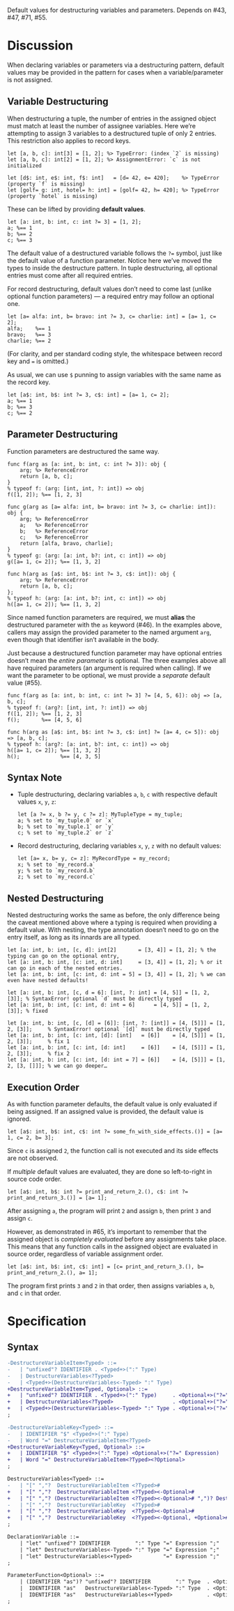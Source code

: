 Default values for destructuring variables and parameters. Depends on #43, #47, #71, #55.

# Discussion
When declaring variables or parameters via a destructuring pattern, default values may be provided in the pattern for cases when a variable/parameter is not assigned.

## Variable Destructuring
When destructuring a tuple, the number of entries in the assigned object must match at least the number of assignee variables. Here we’re attempting to assign 3 variables to a destructured tuple of only 2 entries. This restriction also applies to record keys.
```cp
let [a, b, c]: int[3] = [1, 2]; %> TypeError: (index `2` is missing)
let [a, b, c]: int[2] = [1, 2]; %> AssignmentError: `c` is not initialized

let [d$: int, e$: int, f$: int]   = [d= 42, e= 420];    %> TypeError (property `f` is missing)
let [golf= g: int, hotel= h: int] = [golf= 42, h= 420]; %> TypeError (property `hotel` is missing)
```

These can be lifted by providing **default values**.
```cp
let [a: int, b: int, c: int ?= 3] = [1, 2];
a; %== 1
b; %== 2
c; %== 3
```
The default value of a destructured variable follows the `?=` symbol, just like the default value of a function parameter. Notice here we’ve moved the types to inside the destructure pattern. In tuple destructuring, all optional entries must come after all required entries.

For record destructuring, default values don’t need to come last (unlike optional function parameters) — a required entry may follow an optional one.
```cp
let [a= alfa: int, b= bravo: int ?= 3, c= charlie: int] = [a= 1, c= 2];
alfa;    %== 1
bravo;   %== 3
charlie; %== 2
```
(For clarity, and per standard coding style, the whitespace between record key and `=` is omitted.)

As usual, we can use `$` punning to assign variables with the same name as the record key.
```cp
let [a$: int, b$: int ?= 3, c$: int] = [a= 1, c= 2];
a; %== 1
b; %== 3
c; %== 2
```

## Parameter Destructuring
Function parameters are destructured the same way.
```cp
func f(arg as [a: int, b: int, c: int ?= 3]): obj {
	arg; %> ReferenceError
	return [a, b, c];
}
% typeof f: (arg: [int, int, ?: int]) => obj
f([1, 2]); %== [1, 2, 3]

func g(arg as [a= alfa: int, b= bravo: int ?= 3, c= charlie: int]): obj {
	arg; %> ReferenceError
	a;   %> ReferenceError
	b;   %> ReferenceError
	c;   %> ReferenceError
	return [alfa, bravo, charlie];
}
% typeof g: (arg: [a: int, b?: int, c: int]) => obj
g([a= 1, c= 2]); %== [1, 3, 2]

func h(arg as [a$: int, b$: int ?= 3, c$: int]): obj {
	arg; %> ReferenceError
	return [a, b, c];
};
% typeof h: (arg: [a: int, b?: int, c: int]) => obj
h([a= 1, c= 2]); %== [1, 3, 2]
```
Since named function parameters are required, we must **alias** the destructured parameter with the `as` keyword (#46). In the examples above, callers may assign the provided parameter to the named argument `arg`, even though that identifier isn’t available in the body.

Just because a destructured function parameter may have optional entries doesn’t mean the *entire parameter* is optional. The three examples above all have required parameters (an argument is required when calling). If we want the parameter to be optional, we must provide a *separate* default value (#55).
```cp
func f(arg as [a: int, b: int, c: int ?= 3] ?= [4, 5, 6]): obj => [a, b, c];
% typeof f: (arg?: [int, int, ?: int]) => obj
f([1, 2]); %== [1, 2, 3]
f();       %== [4, 5, 6]

func h(arg as [a$: int, b$: int ?= 3, c$: int] ?= [a= 4, c= 5]): obj => [a, b, c];
% typeof h: (arg?: [a: int, b?: int, c: int]) => obj
h([a= 1, c= 2]); %== [1, 3, 2]
h();             %== [4, 3, 5]
```

## Syntax Note
- Tuple destructuring, declaring variables `a`, `b`, `c` with respective default values `x`, `y`, `z`:
	```cp
	let [a ?= x, b ?= y, c ?= z]: MyTupleType = my_tuple;
	a; % set to `my_tuple.0` or `x`
	b; % set to `my_tuple.1` or `y`
	c; % set to `my_tuple.2` or `z`
	```
- Record destructuring, declaring variables `x`, `y`, `z` with no default values:
	```cp
	let [a= x, b= y, c= z]: MyRecordType = my_record;
	x; % set to `my_record.a`
	y; % set to `my_record.b`
	z; % set to `my_record.c`
	```

## Nested Destructuring
Nested destructuring works the same as before, the only difference being the caveat mentioned above where a typing is required when providing a default value. With nesting, the type annotation doesn’t need to go on the entry itself, as long as its innards are all typed.
```cp
let [a: int, b: int, [c, d]: int[2]       = [3, 4]] = [1, 2]; % the typing can go on the optional entry,
let [a: int, b: int, [c: int, d: int]     = [3, 4]] = [1, 2]; % or it can go in each of the nested entries.
let [a: int, b: int, [c: int, d: int = 5] = [3, 4]] = [1, 2]; % we can even have nested defaults!

let [a: int, b: int, [c, d = 6]: [int, ?: int] = [4, 5]] = [1, 2, [3]]; % SyntaxError! optional `d` must be directly typed
let [a: int, b: int, [c: int, d: int = 6]      = [4, 5]] = [1, 2, [3]]; % fixed

let [a: int, b: int, [c, [d] = [6]]: [int, ?: [int]] = [4, [5]]] = [1, 2, [3]];     % SyntaxError! optional `[d]` must be directly typed
let [a: int, b: int, [c: int, [d]: [int]   = [6]]    = [4, [5]]] = [1, 2, [3]];     % fix 1
let [a: int, b: int, [c: int, [d: int]     = [6]]    = [4, [5]]] = [1, 2, [3]];     % fix 2
let [a: int, b: int, [c: int, [d: int = 7] = [6]]    = [4, [5]]] = [1, 2, [3, []]]; % we can go deeper…
```

## Execution Order
As with function parameter defaults, the default value is only evaluated if being assigned. If an assigned value is provided, the default value is ignored.
```cp
let [a$: int, b$: int, c$: int ?= some_fn_with_side_effects.()] = [a= 1, c= 2, b= 3];
```
Since `c` is assigned `2`, the function call is not executed and its side effects are not observed.

If *multiple* default values are evaluated, they are done so left-to-right in source code order.
```cp
let [a$: int, b$: int ?= print_and_return_2.(), c$: int ?= print_and_return_3.()] = [a= 1];
```
After assigning `a`, the program will print `2` and assign `b`, then print `3` and assign `c`.

However, as demonstrated in #65, it’s important to remember that the assigned object is *completely evaluated* before any assignments take place. This means that any function calls in the assigned object are evaluated in source order, regardless of variable assignment order.
```cp
let [a$: int, b$: int, c$: int] = [c= print_and_return_3.(), b= print_and_return_2.(), a= 1];
```
The program first prints `3` and `2` in that order, then assigns variables `a`, `b`, and `c` in that order.


# Specification

## Syntax
```diff
-DestructureVariableItem<Typed> ::=
-	| "unfixed"? IDENTIFIER . <Typed+>(":" Type)
-	| DestructureVariables<?Typed>
-	| <Typed+>(DestructureVariables<-Typed> ":" Type)
+DestructureVariableItem<Typed, Optional> ::=
+	| "unfixed"? IDENTIFIER . <Typed+>(":" Type)     . <Optional+>("?=" Expression)
+	| DestructureVariables<?Typed>                   . <Optional+>("?=" Expression)
+	| <Typed+>(DestructureVariables<-Typed> ":" Type . <Optional+>("?=" Expression))
;

-DestructureVariableKey<Typed> ::=
-	| IDENTIFIER "$" <Typed+>(":" Type)
-	| Word "=" DestructureVariableItem<?Typed>
+DestructureVariableKey<Typed, Optional> ::=
+	| IDENTIFIER "$" <Typed+>(":" Type) <Optional+>("?=" Expression)
+	| Word "=" DestructureVariableItem<?Typed><?Optional>
;

DestructureVariables<Typed> ::=
-	| "[" ","?  DestructureVariableItem <?Typed>#                                                               ","? "]"
+	| "[" ","?  DestructureVariableItem <?Typed><-Optional>#                                                    ","? "]"
+	| "[" ","? (DestructureVariableItem <?Typed><-Optional># ",")? DestructureVariableItem <?Typed><+Optional># ","? "]"
-	| "[" ","?  DestructureVariableKey  <?Typed>#                                                               ","? "]"
+	| "[" ","?  DestructureVariableKey  <?Typed><-Optional>#                                                    ","? "]"
+	| "[" ","?  DestructureVariableKey  <?Typed><-Optional, +Optional>#                                         ","? "]"
;

DeclarationVariable ::=
	| "let" "unfixed"? IDENTIFIER        ":" Type "=" Expression ";"
	| "let" DestructureVariables<-Typed> ":" Type "=" Expression ";"
	| "let" DestructureVariables<+Typed>          "=" Expression ";"
;

ParameterFunction<Optional> ::=
	| (IDENTIFIER "as")? "unfixed"? IDENTIFIER        ":" Type  . <Optional+>("?=" Expression)
	|  IDENTIFIER "as"   DestructureVariables<-Typed> ":" Type  . <Optional+>("?=" Expression)
	|  IDENTIFIER "as"   DestructureVariables<+Typed>           . <Optional+>("?=" Expression)
;
```
